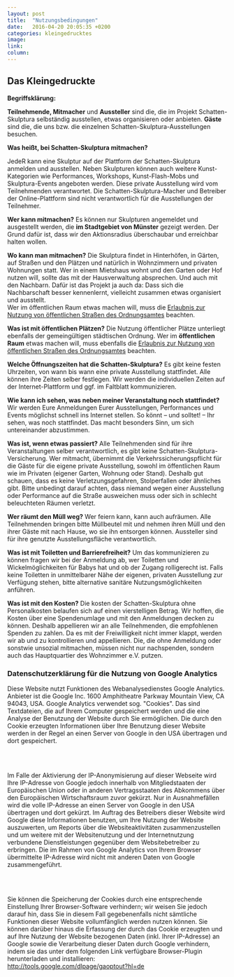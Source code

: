 ```yaml
---
layout: post
title:  "Nutzungsbedingungen"
date:   2016-04-20 20:05:35 +0200
categories: kleingedrucktes
image:
link:
column:
---
```



<h2>Das Kleingedruckte</h2>
<p><b>Begriffsklärung: </b></p>
<p><b>Teilnehmende, Mitmacher</b> und <b>Aussteller</b> sind die, die im Projekt Schatten-Skulptura selbständig ausstellen, 
etwas organisieren oder anbieten. <b>Gäste</b> sind die, die uns bzw. die einzelnen Schatten-Skulptura-Ausstellungen besuchen. 
</p>
<p><b>Was heißt, bei Schatten-Skulptura mitmachen?</b></p>
<p>JedeR kann eine Skulptur auf der Plattform der Schatten-Skulptura anmelden und ausstellen. Neben Skulpturen können auch weitere Kunst-Kategorien wie Performances, Workshops, Kunst-Flash-Mobs und Skulptura-Events angeboten werden. Diese private Ausstellung wird vom Teilnehmenden verantwortet. Die Schatten-Skulptura-Macher und Betreiber der Online-Plattform sind nicht verantwortlich für die Ausstellungen der Teilnehmer.
</p>
<p><b>Wer kann mitmachen?</b>
Es können nur Skulpturen angemeldet und ausgestellt werden, die <b>im Stadtgebiet von Münster</b> gezeigt werden. Der Grund dafür ist, dass wir den Aktionsradius überschaubar und erreichbar halten wollen.
</p>
<p><b>Wo kann man mitmachen?</b>
Die Skulptura findet in Hinterhöfen, in Gärten, auf Straßen und den Plätzen und natürlich in Wohnzimmern und privaten Wohnungen statt. Wer in einem Mietshaus wohnt und den Garten oder Hof nutzen will, sollte das mit der Hausverwaltung absprechen. Und auch mit den Nachbarn. Dafür ist das Projekt ja auch da: Dass sich die Nachbarschaft besser kennenlernt, vielleicht zusammen etwas organisiert und ausstellt.
<br>Wer im öffentlichen Raum etwas machen will, muss die <a target="_blanc" href="http://www.stadt-muenster.de/ordnungsamt/startseite.html">Erlaubnis zur Nutzung von öffentlichen Straßen des Ordnungsamtes</a> 
beachten. 
</p>
<p><b>Was ist mit öffentlichen Plätzen?</b>
Die Nutzung öffentlicher Plätze unterliegt ebenfalls der gemeingültigen städtischen Ordnung. Wer im <b>öffentlichen Raum</b> etwas machen will, muss ebenfalls die <a target="_blanc" href="http://www.stadt-muenster.de/ordnungsamt/startseite.html">
Erlaubnis zur Nutzung von öffentlichen Straßen des Ordnungsamtes</a> beachten. 
</p>
<p><b>Welche Öffnungszeiten hat die Schatten-Skulptura?</b>
Es gibt keine festen Uhrzeiten, von wann bis wann eine private Ausstellung stattfindet. Alle können ihre Zeiten selber festlegen. Wir werden die individuellen Zeiten auf der Internet-Plattform und ggf. im Faltblatt kommunizieren.
</p>
<p><b>Wie kann ich sehen, was neben meiner Veranstaltung noch stattfindet?</b>
Wir werden Eure Anmeldungen Eurer Ausstellungen, Performances und Events möglichst schnell ins Internet stellen. So könnt – und solltet! – Ihr sehen, was noch stattfindet. Das macht besonders Sinn, um sich untereinander abzustimmen.
</p>
<p><b>Was ist, wenn etwas passiert?</b>
Alle Teilnehmenden sind für ihre Veranstaltungen selber verantwortlich, es gibt keine Schatten-Skulptura-Versicherung. Wer mitmacht, übernimmt die Verkehrssicherungspflicht für die Gäste für die eigene private Ausstellung, sowohl im öffentlichen Raum wie im Privaten (eigener Garten, Wohnung oder Stand). Deshalb gut schauen, dass es keine Verletzungsgefahren, Stolperfallen oder ähnliches gibt. Bitte unbedingt darauf achten, dass niemand wegen einer Ausstellung oder Performance auf die Straße ausweichen muss oder sich in schlecht beleuchteten Räumen verletzt.
</p>
<p><b>Wer räumt den Müll weg?</b>
Wer feiern kann, kann auch aufräumen. Alle Teilnehmenden bringen bitte Müllbeutel mit und nehmen ihren Müll und den ihrer Gäste mit nach Hause, wo sie ihn entsorgen können. Aussteller sind für ihre genutzte Ausstellungsfläche verantwortlich.
</p>
<p><b>Was ist mit Toiletten und Barrierefreiheit?</b>
Um das kommunizieren zu können fragen wir bei der Anmeldung ab, wer Toiletten und Wickelmöglichkeiten für Babys hat und ob der Zugang rolligerecht ist. Falls keine Toiletten in unmittelbarer Nähe der eigenen, privaten Ausstellung zur Verfügung stehen, bitte alternative sanitäre Nutzungsmöglichkeiten anführen.
</p>
<p><b>Was ist mit den Kosten?</b>
Die kosten der Schatten-Skulptura ohne Personalkosten belaufen sich auf einen vierstelligen Betrag. Wir hoffen, die Kosten über eine Spendenumlage und mit den Anmeldungen decken zu können. Deshalb appellieren wir an alle Teilnehmenden, die empfohlenen Spenden zu zahlen. Da es mit der Freiwilligkeit nicht immer klappt, werden wir ab und zu kontrollieren und appellieren. Die, die ohne Anmeldung oder sonstwie unsozial mitmachen, müssen nicht nur nachspenden, sondern auch das Hauptquartier des Wohnzimmer e.V. putzen.
</p>

<p><h3>Datenschutzerklärung für die Nutzung von Google Analytics</h3>
<p>Diese Website nutzt Funktionen des  Webanalysedienstes Google Analytics. Anbieter ist die Google Inc. 1600 Amphitheatre Parkway Mountain View, CA 94043, USA. Google Analytics verwendet sog. "Cookies". Das sind Textdateien, die auf Ihrem Computer gespeichert werden und die eine Analyse der Benutzung der Website durch Sie ermöglichen. Die durch den Cookie erzeugten Informationen über Ihre Benutzung dieser Website werden in der Regel an einen Server von Google in den USA übertragen und dort gespeichert.</p><br>
<br>
<p>Im Falle der Aktivierung der IP-Anonymisierung auf dieser Webseite wird Ihre IP-Adresse von Google jedoch innerhalb von Mitgliedstaaten der Europäischen Union oder in anderen Vertragsstaaten des Abkommens über den Europäischen Wirtschaftsraum zuvor gekürzt. Nur in Ausnahmefällen wird die volle IP-Adresse an einen Server von Google in den USA übertragen und dort gekürzt. Im Auftrag des Betreibers dieser Website wird Google diese Informationen benutzen, um Ihre Nutzung der Website auszuwerten, um Reports über die Websiteaktivitäten zusammenzustellen und um weitere mit der Websitenutzung und der Internetnutzung verbundene Dienstleistungen gegenüber dem Websitebetreiber zu erbringen. Die im Rahmen von Google Analytics von Ihrem Browser übermittelte IP-Adresse wird nicht mit anderen Daten von Google zusammengeführt.</p><br>
<br>
<p>Sie können die Speicherung der Cookies durch eine entsprechende Einstellung Ihrer Browser-Software verhindern; wir weisen Sie jedoch darauf hin, dass Sie in diesem Fall gegebenenfalls nicht sämtliche Funktionen dieser Website vollumfänglich werden nutzen können. Sie können darüber hinaus die Erfassung der durch das Cookie erzeugten und auf Ihre Nutzung der Website bezogenen Daten (inkl. Ihrer IP-Adresse) an Google sowie die Verarbeitung dieser Daten durch Google verhindern, indem sie das unter dem folgenden Link verfügbare Browser-Plugin herunterladen und installieren: <br>
<a target="_blanc" href="http://tools.google.com/dlpage/gaoptout?hl=de">http://tools.google.com/dlpage/gaoptout?hl=de</a>
</p>
<br>
<br>
<p>
<p>
<p>
